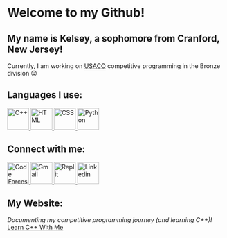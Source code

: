 <h1>Welcome to my Github!</h1>
<h2>My name is Kelsey, a sophomore from Cranford, New Jersey!</h2>
<p>Currently, I am working on <a href="http://www.usaco.org/" target="_blank">USACO</a> competitive programming in the Bronze division 😲 </p>
<h2>Languages I use:</h2>
<a href="https://cplusplus.com/" target="_blank"><img src="https://upload.wikimedia.org/wikipedia/commons/thumb/1/18/ISO_C%2B%2B_Logo.svg/1822px-ISO_C%2B%2B_Logo.svg.png" alt="C++" width=50px>
</a>
<a href="https://www.w3schools.com/html/" target="_blank"><img src="https://upload.wikimedia.org/wikipedia/commons/thumb/6/61/HTML5_logo_and_wordmark.svg/512px-HTML5_logo_and_wordmark.svg.png?20170517184425" alt="HTML" width=50px>
</a>
<a href="https://www.w3schools.com/css/" target="_blank"><img src="https://cdn.freebiesupply.com/logos/large/2x/css3-logo-png-transparent.png" alt="CSS" width=50px>
</a>
<a href="https://www.python.org/" target="_blank"><img src="https://upload.wikimedia.org/wikipedia/commons/thumb/c/c3/Python-logo-notext.svg/1869px-Python-logo-notext.svg.png" alt="Python" width=50px>
</a>

<h2>Connect with me:</h2>
<a href="https://codeforces.com/profile/kelseym" target="_blank"><img src="https://cdn.iconscout.com/icon/free/png-256/code-forces-3628695-3029920.png" alt="Code Forces" width=50px>
</a>
<a href="mailto: kelsrmcintyre@gmail.com" target="_blank"><img src="https://upload.wikimedia.org/wikipedia/commons/thumb/7/7e/Gmail_icon_%282020%29.svg/2560px-Gmail_icon_%282020%29.svg.png" alt="Gmail" width=50px>
</a>
<a href="https://replit.com/@KelseyMcIntyre" target="_blank"><img src="https://upload.wikimedia.org/wikipedia/commons/thumb/b/b2/Repl.it_logo.svg/768px-Repl.it_logo.svg.png" alt="Replit" width=50px>
</a>
<a href="https://www.linkedin.com/in/kelsey-mcintyre-9806a6230/" target="_blank"><img src="https://cdn-icons-png.flaticon.com/512/174/174857.png" alt="Linkedin" width=50px></a>
<h2>My Website:</h2>
<em>Documenting my competitive programming journey (and learning C++)!</em><br>
<a href="https://learncppwithme.github.io/" target="_blank">Learn C++ With Me</a>
